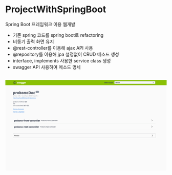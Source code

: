 # ProjectWithSpringBoot
Spring Boot 프레임워크 이용 웹개발

- 기존 spring 코드를 spring boot로 refactoring
- 비동기 출력 화면 유지
- @rest-controller를 이용해 ajax API 사용
- @repository를 이용해 jpa 설정없이 CRUD 메소드 생성
- interface, implements 사용한 service class 생성
- swagger API 사용하여 메소드 명세
<br>
<img src = "https://github.com/perfumemakes/ProjectWithSpringBoot/blob/main/step19_probonoProject/swagger.png">
